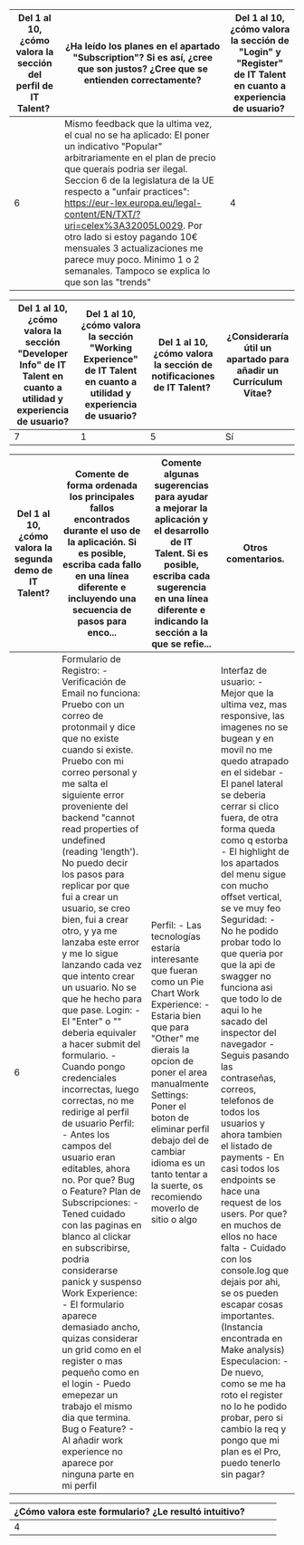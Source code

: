 | **Del 1 al 10, ¿cómo valora la sección del perfil de IT Talent?** |**¿Ha leído los planes en el apartado "Subscription"? Si es así, ¿cree que son justos? ¿Cree que se entienden correctamente?**|**Del 1 al 10, ¿cómo valora la sección de "Login" y "Register" de IT Talent en cuanto a experiencia de usuario?** |
| - | - | - |
|6|Mismo feedback que la ultima vez, el cual no se ha aplicado:  El poner un indicativo "Popular" arbitrariamente en el plan de precio que querais podria ser ilegal. Seccion 6 de la legislatura de la UE respecto a "unfair practices": https://eur-lex.europa.eu/legal-content/EN/TXT/?uri=celex%3A32005L0029. Por otro lado si estoy pagando 10€ mensuales 3 actualizaciones me parece muy poco. Minimo 1 o 2 semanales. Tampoco se explica lo que son las "trends"|4|



|**Del 1 al 10, ¿cómo valora la sección "Developer Info" de IT Talent en cuanto a utilidad y experiencia de usuario?**|**Del 1 al 10, ¿cómo valora la sección "Working Experience" de IT Talent en cuanto a utilidad y experiencia de usuario?**|**Del 1 al 10, ¿cómo valora la sección de notificaciones de IT Talent?** |**¿Consideraría útil un apartado para añadir un Currículum Vitae?**|
| - | - | - | - |
|7|1|5|Sí|



|**Del 1 al 10, ¿cómo valora la segunda demo de IT Talent?**|**Comente de forma ordenada los principales fallos encontrados durante el uso de la aplicación. Si es posible, escriba cada fallo en una línea diferente e incluyendo una secuencia de pasos para enco...**|**Comente algunas sugerencias para ayudar a mejorar la aplicación y el desarrollo de IT Talent. Si es posible, escriba cada sugerencia en una línea diferente e indicando la sección a la que se refie...**|**Otros comentarios.**|
| - | - | - | - |
|6|Formulario de Registro: - Verificación de Email no funciona: Pruebo con un correo de protonmail y dice que no existe cuando si existe. Pruebo con mi correo personal y me salta el siguiente error proveniente del backend "cannot read properties of undefined (reading 'length'). No puedo decir los pasos para replicar por que fui a crear un usuario, se creo bien, fui a crear otro, y ya me lanzaba este error y me lo sigue lanzando cada vez que intento crear un usuario. No se que he hecho para que pase.  Login: - El "Enter" o "<CR>" deberia equivaler a hacer submit del formulario. - Cuando pongo credenciales incorrectas, luego correctas, no me redirige al perfil de usuario  Perfil: - Antes los campos del usuario eran editables, ahora no. Por que? Bug o Feature?  Plan de Subscripciones: - Tened cuidado con las paginas en blanco al clickar en subscribirse, podria considerarse panick y suspenso  Work Experience: - El formulario aparece demasiado ancho, quizas considerar un grid como en el register o mas pequeño como en el login - Puedo emepezar un trabajo el mismo dia que termina. Bug o Feature? - Al añadir work experience no aparece por ninguna parte en mi perfil|Perfil: - Las tecnologías estaría interesante que fueran como un Pie Chart  Work Experience: - Estaria bien que para "Other" me dierais la opcion de poner el area manualmente  Settings: Poner el boton de eliminar perfil debajo del de cambiar idioma es un tanto tentar a la suerte, os recomiendo moverlo de sitio o algo|Interfaz de usuario: - Mejor que la ultima vez, mas responsive, las imagenes no se bugean y en movil no me quedo atrapado en el sidebar - El panel lateral se deberia cerrar si clico fuera, de otra forma queda como q estorba - El highlight de los apartados del menu sigue con mucho offset vertical, se ve muy feo  Seguridad: - No he podido probar todo lo que queria por que la api de swagger no funciona asi que todo lo de aqui lo he sacado del inspector del navegador - Seguis pasando las contraseñas, correos, telefonos de todos los usuarios y ahora tambien el listado de payments - En casi todos los endpoints se hace una request de los users. Por que? en muchos de ellos no hace falta - Cuidado con los console.log que dejais por ahi, se os pueden escapar cosas importantes. (Instancia encontrada en Make analysis)  Especulacion: - De nuevo, como se me ha roto el register no lo he podido probar, pero si cambio la req y pongo que mi plan es el Pro, puedo tenerlo sin pagar?|



|**¿Cómo valora este formulario? ¿Le resultó intuitivo?**||||
| - | :- | :- | :- |
|4||||

